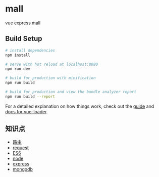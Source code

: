 # mall
vue express mall

## Build Setup

``` bash
# install dependencies
npm install

# serve with hot reload at localhost:8080
npm run dev

# build for production with minification
npm run build

# build for production and view the bundle analyzer report
npm run build --report
```

For a detailed explanation on how things work, check out the [guide](http://vuejs-templates.github.io/webpack/) and [docs for vue-loader](http://vuejs.github.io/vue-loader).

## 知识点
- [路由](./docs/router.md)
- [request](./docs/request.md)
- [ES6](./docs/ES6.md)
- [node](./docs/node.md)
- [express](./docs/express.md)
- [mongodb](./docs/mongodb.md)


